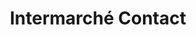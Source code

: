 ---
title: "Intermarché Contact"
url: /bonchamp-les-laval/intermarche-contact/
shop: Lebensmittel
---